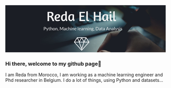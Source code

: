 <img src="/banner1.jpg" alt="banner" />


### Hi there, welcome to my github page👋

I am Reda from Morocco, I am working as a machine learning engineer and Phd researcher in Belgium. I do a lot of things, using Python and datasets...
<!--
**redaelhail/redaelhail** is a ✨ _special_ ✨ repository because its `README.md` (this file) appears on your GitHub profile
---
### What do I do?
